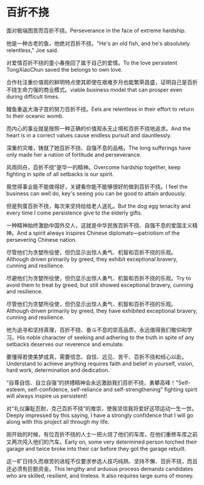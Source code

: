 # 百折不挠

<p><span class="chinese">面对极端困苦而百折不挠。</span><span class="english">Perseverance in the face of extreme hardship.</span></p>

<p><span class="chinese">他是一种古老的鱼，他绝对百折不挠。</span><span class="english">"He's an old fish, and he's absolutely relentless," Joe said.</span></p>

<p><span class="chinese">对爱情百折不挠的童小春挽回了属于自己的爱情。</span><span class="english">To the love persistent TongXiaoChun saved the belongs to own love.</span></p>

<p><span class="chinese">合作社注重价值观的鲜明特点使其即使在艰难岁月也能繁荣昌盛，证明自己是百折不挠生命力强的商业模式。</span><span class="english">viable business model that can prosper even during difficult times.</span></p>

<p><span class="chinese">鳗鱼重返大海子宫的努力百折不挠。</span><span class="english">Eels are relentless in their effort to return to their oceanic womb.</span></p>

<p><span class="chinese">而内心的事业就是按照一种正确的价值观永无止境和百折不挠地追求。</span><span class="english">And the heart is in a correct values cause endless pursuit and dauntlessly.</span></p>

<p><span class="chinese">深重的灾难，铸就了她百折不挠、自强不息的品格。</span><span class="english">The long sufferings have only made her a nation of fortitude and perseverance.</span></p>

<p><span class="chinese">风雨同舟，百折不挠“是华一的精神。</span><span class="english">Overcome hardship together, keep fighting in spite of all setbacks is our spirit.</span></p>

<p><span class="chinese">我觉得事业能不能做得好，关键看你能不能够很好的做到百折不挠。</span><span class="english">I feel the business can well do, key's seeing you can be good to attain arduously.</span></p>

<p><span class="chinese">但是狗蛋百折不挠，每次来坚持给给老人送礼。</span><span class="english">But the dog egg tenacity and every time I come persistence give to the elderly gifts.</span></p>

<p><span class="chinese">一种精神始终激励中国外交人，这就是中华民族百折不挠、自强不息的爱国主义精神。</span><span class="english">And a spirit always inspires Chinese diplomats—patriotism of the persevering Chinese nation.</span></p>

<p><span class="chinese">尽管他们为贪婪所役使，但仍显示出惊人勇气、机智和百折不挠的乐观。</span><span class="english">Although driven primarily by greed, they exhibit exceptional bravery, cunning and resilience.</span></p>

<p><span class="chinese">尽避他们为贪婪所役使，但仍显示出惊人勇气、机智和百折不挠的乐观。</span><span class="english">Try to avoid them to treat by greed, but still showed exceptional bravery, cunning and resilience.</span></p>

<p><span class="chinese">尽管他们为贪婪所役使，但仍显示出惊人勇气、机智和百折不挠的乐观。</span><span class="english">Although driven primarily by greed, they have exhibited exceptional bravery, cunning and resilience.</span></p>

<p><span class="chinese">他为追寻和坚持真理，百折不挠、奋斗不息的崇高品质，永远值得我们敬仰和学习。</span><span class="english">His noble character of seeking and adhering to the truth in spite of any setbacks deserves our reverence and emulate.</span></p>

<p><span class="chinese">要懂得若使美梦成真，需要信念、自信、远见、苦干、百折不挠和倾心以赴。</span><span class="english">Understand to achieve anything requires faith and belief in yourself, vision, hard work, determination and dedication.</span></p>

<p><span class="chinese">“自尊自信、自立自强”的拼搏精神会永远激励我们百折不挠，勇攀高峰！</span><span class="english">"Self-esteem, self-confidence, self-reliance and self-strengthening" fighting spirit will always inspire us persistent!</span></p>

<p><span class="chinese">对“礼仪廉耻忍耐，克己百折不挠”的推崇，使我坚信我将爱好这项运动一生一世。</span><span class="english">Deeply impressed by this saying, I have a strongly confidence that I will go along with this project all through my life.</span></p>

<p><span class="chinese">刚开始的时候，有位百折不挠的人士一把火烧了他们的车库，在他们重修车库之前又两次闯入他们的汽车。</span><span class="english">Early on, some very determined person torched their garage and twice broke into their car before they got the garage rebuilt.</span></p>

<p><span class="chinese">这一旷日持久而艰苦的进程不仅要求参选人技巧纯熟、坚持不懈、百折不挠，而且还必须有巨额资金。</span><span class="english">This lengthy and arduous process demands candidates who are skilled, resilient, and tireless. It also requires large sums of money.</span></p>

